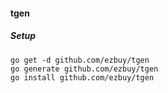 #### tgen

##### Setup

```
go get -d github.com/ezbuy/tgen
go generate github.com/ezbuy/tgen
go install github.com/ezbuy/tgen
```